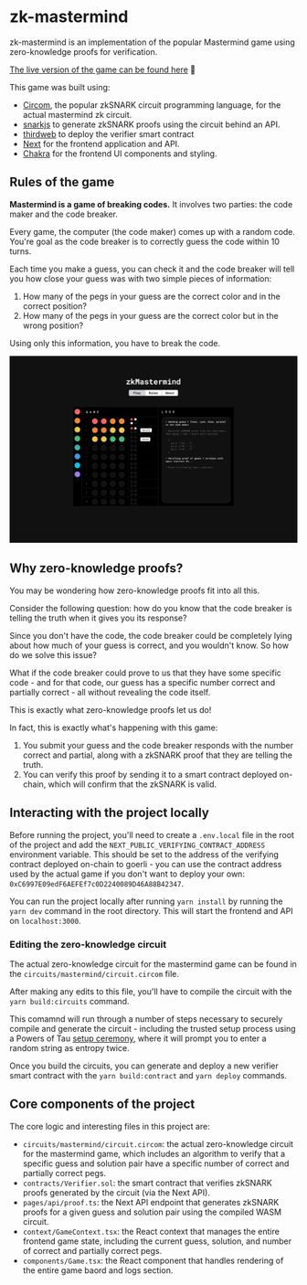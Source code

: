 # zk-mastermind

zk-mastermind is an implementation of the popular Mastermind game using zero-knowledge proofs for verification.

[The live version of the game can be found here](https://zk-mastermind.vercel.app/) 🧠

This game was built using:

- [Circom](https://docs.circom.io/), the popular zkSNARK circuit programming language, for the actual mastermind zk circuit.
- [snarkjs](https://github.com/iden3/snarkjs) to generate zkSNARK proofs using the circuit behind an API.
- [thirdweb](https://thirdweb.com) to deploy the verifier smart contract
- [Next](https://nextjs.org/) for the frontend application and API.
- [Chakra](https://chakra-ui.com/) for the frontend UI components and styling.

## Rules of the game

**Mastermind is a game of breaking codes.** It involves two parties: the code maker and the code breaker.

Every game, the computer (the code maker) comes up with a random code. You're goal as the code breaker is to correctly guess the code within 10 turns.

Each time you make a guess, you can check it and the code breaker will tell you how close your guess was with two simple pieces of information:

1. How many of the pegs in your guess are the correct color and in the correct position?
2. How many of the pegs in your guess are the correct color but in the wrong position?

Using only this information, you have to break the code.

![zkMastermind](/public/mastermind.png)

## Why zero-knowledge proofs?

You may be wondering how zero-knowledge proofs fit into all this.

Consider the following question: how do you know that the code breaker is telling the truth when it gives you its response?

Since you don't have the code, the code breaker could be completely lying about how much of your guess is correct, and you wouldn't know. So how do we solve this issue?

What if the code breaker could prove to us that they have some specific code - and for that code, our guess has a specific number correct and partially correct - all without revealing the code itself.

This is exactly what zero-knowledge proofs let us do!

In fact, this is exactly what's happening with this game:

1. You submit your guess and the code breaker responds with the number correct and partial, along with a zkSNARK proof that they are telling the truth.
2. You can verify this proof by sending it to a smart contract deployed on-chain, which will confirm that the zkSNARK is valid.

## Interacting with the project locally

Before running the project, you'll need to create a `.env.local` file in the root of the project and add the `NEXT_PUBLIC_VERIFYING_CONTRACT_ADDRESS` environment variable. This should be set to the address of the verifying contract deployed on-chain to goerli - you can use the contract address used by the actual game if you don't want to deploy your own: `0xC6997E09edF6AEFEf7c0D2240089D46A88B42347`.

You can run the project locally after running `yarn install` by running the `yarn dev` command in the root directory. This will start the frontend and API on `localhost:3000`.

### Editing the zero-knowledge circuit

The actual zero-knowledge circuit for the mastermind game can be found in the `circuits/mastermind/circuit.circom` file.

After making any edits to this file, you'll have to compile the circuit with the `yarn build:circuits` command.

This comamnd will run through a number of steps necessary to securely compile and generate the circuit - including the trusted setup process using a Powers of Tau [setup ceremony](https://zkproof.org/2021/06/30/setup-ceremonies/), where it will prompt you to enter a random string as entropy twice.

Once you build the circuits, you can generate and deploy a new verifier smart contract with the `yarn build:contract` and `yarn deploy` commands.

## Core components of the project

The core logic and interesting files in this project are:

- `circuits/mastermind/circuit.circom`: the actual zero-knowledge circuit for the mastermind game, which includes an algorithm to verify that a specific guess and solution pair have a specific number of correct and partially correct pegs.
- `contracts/Verifier.sol`: the smart contract that verifies zkSNARK proofs generated by the circuit (via the Next API).
- `pages/api/proof.ts`: the Next API endpoint that generates zkSNARK proofs for a given guess and solution pair using the compiled WASM circuit.
- `context/GameContext.tsx`: the React context that manages the entire frontend game state, including the current guess, solution, and number of correct and partially correct pegs.
- `components/Game.tsx`: the React component that handles rendering of the entire game baord and logs section.
